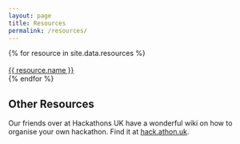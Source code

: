 ```yaml
---
layout: page
title: Resources
permalink: /resources/
---
```


<div class="item-container">
  {% for resource in site.data.resources %}
    <div class="resource-container">
      <br><a class="resource-button" href="{{ resource.link }}">{{ resource.name }}</a><br>
    </div>
  {% endfor %}
</div>

## Other Resources

Our friends over at Hackathons UK have a wonderful wiki on how to organise your own hackathon. Find it at [hack.athon.uk](https://hack.athon.uk/organise/before/gettingstarted/).
